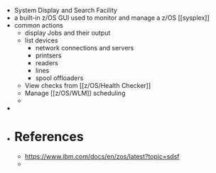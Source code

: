 - System Display and Search Facility
- a built-in z/OS GUI used to monitor and manage a z/OS [[sysplex]]
- common actions
	- display Jobs and their output
	- list devices
		- network connections and servers
		- printsers
		- readers
		- lines
		- spool offloaders
	- View checks from [[z/OS/Health Checker]]
	- Manage [[z/OS/WLM]] scheduling
	-
-
- # References
	- https://www.ibm.com/docs/en/zos/latest?topic=sdsf
	-